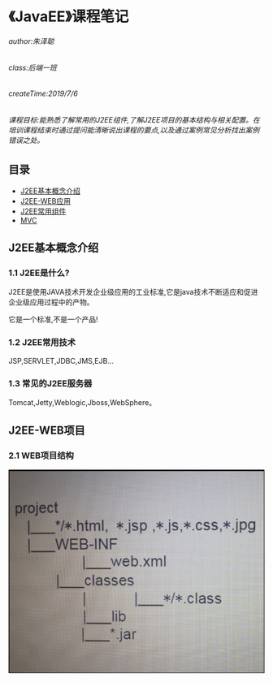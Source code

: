 # 《JavaEE》课程笔记

###### author:朱泽聪

###### class:后端一班

###### createTime:2019/7/6

###### 课程目标:能熟悉了解常用的J2EE组件,了解J2EE项目的基本结构与相关配置。在培训课程结束时通过提问能清晰说出课程的要点,以及通过案例常见分析找出案例错误之处。

## 目录

* [J2EE基本概念介绍](#J2EE基本概念介绍)
* [J2EE-WEB应用](#J2EE-WEB应用)
* [J2EE常用组件](#J2EE常用组件)
* [MVC](#MVC)

## J2EE基本概念介绍

### 1.1 J2EE是什么?

J2EE是使用JAVA技术开发企业级应用的工业标准,它是java技术不断适应和促进企业级应用过程中的产物。

它是一个标准,不是一个产品!

### 1.2 J2EE常用技术

JSP,SERVLET,JDBC,JMS,EJB...

### 1.3 常见的J2EE服务器

Tomcat,Jetty,Weblogic,Jboss,WebSphere。

## J2EE-WEB项目

### 2.1 WEB项目结构

![J2EE项目结构图](https://github.com/StrongDwarf/learning-notes/blob/master/public/img/J2EE%E9%A1%B9%E7%9B%AE%E7%BB%93%E6%9E%84%E5%9B%BE.png?raw=true "J2EE项目结构图")